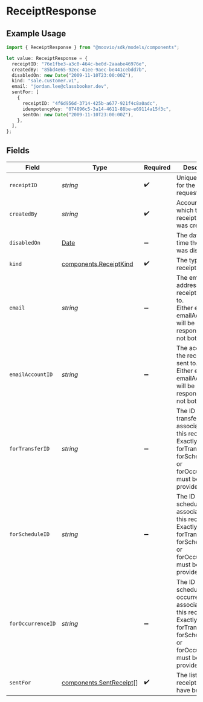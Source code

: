 # ReceiptResponse

## Example Usage

```typescript
import { ReceiptResponse } from "@moovio/sdk/models/components";

let value: ReceiptResponse = {
  receiptID: "76e1fbe3-a3c0-464c-be0d-2aaabe46976e",
  createdBy: "85bd4e65-92ec-41ee-9aec-be441cebdd7b",
  disabledOn: new Date("2009-11-10T23:00:00Z"),
  kind: "sale.customer.v1",
  email: "jordan.lee@classbooker.dev",
  sentFor: [
    {
      receiptID: "4f6d956d-3714-425b-a677-921f4c8a0adc",
      idempotencyKey: "074896c5-3a14-4611-88be-e69114a15f3c",
      sentOn: new Date("2009-11-10T23:00:00Z"),
    },
  ],
};
```

## Fields

| Field                                                                                                                                             | Type                                                                                                                                              | Required                                                                                                                                          | Description                                                                                                                                       | Example                                                                                                                                           |
| ------------------------------------------------------------------------------------------------------------------------------------------------- | ------------------------------------------------------------------------------------------------------------------------------------------------- | ------------------------------------------------------------------------------------------------------------------------------------------------- | ------------------------------------------------------------------------------------------------------------------------------------------------- | ------------------------------------------------------------------------------------------------------------------------------------------------- |
| `receiptID`                                                                                                                                       | *string*                                                                                                                                          | :heavy_check_mark:                                                                                                                                | Unique identifier for the receipt request.                                                                                                        |                                                                                                                                                   |
| `createdBy`                                                                                                                                       | *string*                                                                                                                                          | :heavy_check_mark:                                                                                                                                | AccountID for which the receipt request was created.                                                                                              |                                                                                                                                                   |
| `disabledOn`                                                                                                                                      | [Date](https://developer.mozilla.org/en-US/docs/Web/JavaScript/Reference/Global_Objects/Date)                                                     | :heavy_minus_sign:                                                                                                                                | The date and time the receipt was disabled.                                                                                                       | 2009-11-10T23:00:00Z                                                                                                                              |
| `kind`                                                                                                                                            | [components.ReceiptKind](../../models/components/receiptkind.md)                                                                                  | :heavy_check_mark:                                                                                                                                | The type of receipt.                                                                                                                              |                                                                                                                                                   |
| `email`                                                                                                                                           | *string*                                                                                                                                          | :heavy_minus_sign:                                                                                                                                | The email address the receipt is sent to.<br/>Either email or emailAccountID will be in the response, but not both.                               | jordan.lee@classbooker.dev                                                                                                                        |
| `emailAccountID`                                                                                                                                  | *string*                                                                                                                                          | :heavy_minus_sign:                                                                                                                                | The accountID the receipt is sent to.<br/>Either email or emailAccountID will be in the response, but not both.                                   |                                                                                                                                                   |
| `forTransferID`                                                                                                                                   | *string*                                                                                                                                          | :heavy_minus_sign:                                                                                                                                | The ID of the transfer associated with this receipt.<br/>Exactly one of forTransferID, forScheduleID, or forOccurrenceID must be provided.        |                                                                                                                                                   |
| `forScheduleID`                                                                                                                                   | *string*                                                                                                                                          | :heavy_minus_sign:                                                                                                                                | The ID of the schedule associated with this receipt.<br/>Exactly one of forTransferID, forScheduleID, or forOccurrenceID must be provided.        |                                                                                                                                                   |
| `forOccurrenceID`                                                                                                                                 | *string*                                                                                                                                          | :heavy_minus_sign:                                                                                                                                | The ID of the schedule occurrence associated with this receipt.<br/>Exactly one of forTransferID, forScheduleID, or forOccurrenceID must be provided. |                                                                                                                                                   |
| `sentFor`                                                                                                                                         | [components.SentReceipt](../../models/components/sentreceipt.md)[]                                                                                | :heavy_check_mark:                                                                                                                                | The list of receipts that have been sent.                                                                                                         |                                                                                                                                                   |